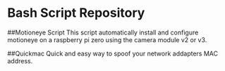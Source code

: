 # Bash Script Repository

##Motioneye Script 
This script automatically install and configure motioneye on a raspberry pi zero using the
camera module v2 or v3.

##Quickmac
Quick and easy way to spoof your network addapters MAC address.

